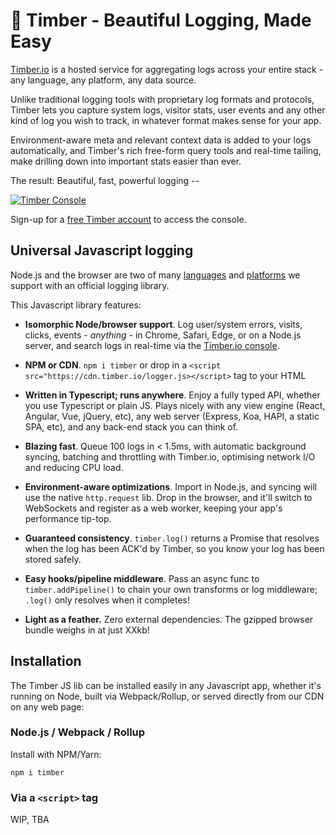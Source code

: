 # 🌲 Timber - Beautiful Logging, Made Easy

[Timber.io](https://timber.io) is a hosted service for aggregating logs across your entire stack - any language, any platform, any data source.

Unlike traditional logging tools with proprietary log formats and protocols, Timber lets you capture system logs, visitor stats, user events and any other kind of log you wish to track, in whatever format makes sense for your app.

Environment-aware meta and relevant context data is added to your logs automatically, and Timber's rich free-form query tools and real-time tailing, make drilling down into important stats easier than ever.

The result: Beautiful, fast, powerful logging --

[![Timber Console](http://files.timber.io/images/readme-interface7.gif)](https://timber.io/docs/app)

Sign-up for a [free Timber account](https://timber.io) to access the console.

## Universal Javascript logging

Node.js and the browser are two of many [languages](https://docs.timber.io/languages/) and [platforms](https://docs.timber.io/platforms/) we support with an official logging library.

This Javascript library features:

- **Isomorphic Node/browser support**. Log user/system errors, visits, clicks, events - _anything_ - in Chrome, Safari, Edge, or on a Node.js server, and search logs in real-time via the [Timber.io console](https://timber.io).

- **NPM or CDN**. `npm i timber` or drop in a `<script src="https://cdn.timber.io/logger.js></script>` tag to your HTML

- **Written in Typescript; runs anywhere**. Enjoy a fully typed API, whether you use Typescript or plain JS. Plays nicely with any view engine (React, Angular, Vue, jQuery, etc), any web server (Express, Koa, HAPI, a static SPA, etc), and any back-end stack you can think of.

- **Blazing fast**. Queue 100 logs in < 1.5ms, with automatic background syncing, batching and throttling with Timber.io, optimising network I/O and reducing CPU load.

- **Environment-aware optimizations**. Import in Node.js, and syncing will use the native `http.request` lib. Drop in the browser, and it'll switch to WebSockets and register as a web worker, keeping your app's performance tip-top.

- **Guaranteed consistency**. `timber.log()` returns a Promise that resolves when the log has been ACK'd by Timber, so you know your log has been stored safely.

- **Easy hooks/pipeline middleware**. Pass an async func to `timber.addPipeline()` to chain your own transforms or log middleware; `.log()` only resolves when it completes!

- **Light as a feather.** Zero external dependencies. The gzipped browser bundle weighs in at just XXkb!

## Installation

The Timber JS lib can be installed easily in any Javascript app, whether it's running on Node, built via Webpack/Rollup, or served directly from our CDN on any web page:

### Node.js / Webpack / Rollup

Install with NPM/Yarn:

```
npm i timber
```

### Via a `<script>` tag

WIP, TBA

